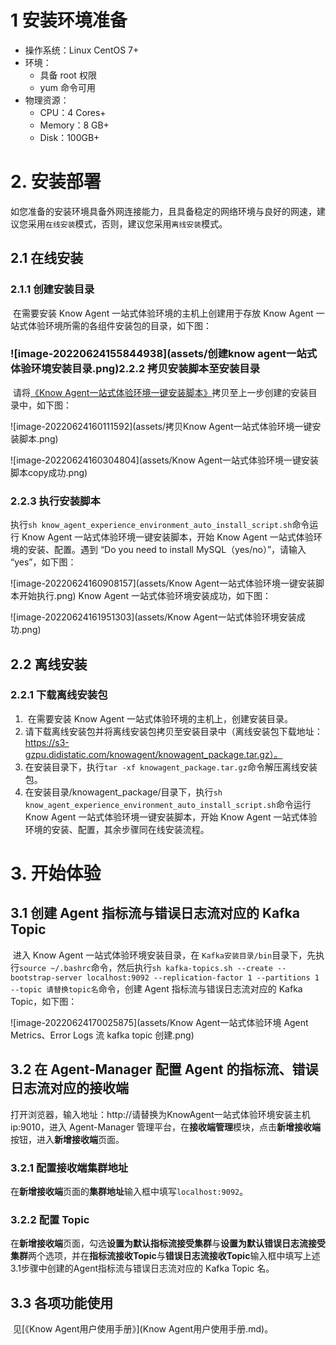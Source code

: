 # 1 安装环境准备

- 操作系统：Linux CentOS 7+ 
- 环境：
  - 具备 root 权限
  - yum 命令可用
- 物理资源：
  - CPU：4 Cores+
  - Memory：8 GB+
  - Disk：100GB+

# 2. 安装部署

​	如您准备的安装环境具备外网连接能力，且具备稳定的网络环境与良好的网速，建议您采用`在线安装`模式，否则，建议您采用`离线安装`模式。

## 2.1 在线安装

### 2.1.1 创建安装目录	

​	在需要安装 Know Agent 一站式体验环境的主机上创建用于存放 Know Agent 一站式体验环境所需的各组件安装包的目录，如下图：

### ![image-20220624155844938](assets/创建know agent一站式体验环境安装目录.png)2.2.2 拷贝安装脚本至安装目录

​	请将[《Know Agent一站式体验环境一键安装脚本》](know_agent_experience_environment_auto_install_script.sh)拷贝至上一步创建的安装目录中，如下图：

![image-20220624160111592](assets/拷贝Know Agent一站式体验环境一键安装脚本.png)

![image-20220624160304804](assets/Know Agent一站式体验环境一键安装脚本copy成功.png)

### 2.2.3 执行安装脚本

​	执行`sh know_agent_experience_environment_auto_install_script.sh`命令运行 Know Agent 一站式体验环境一键安装脚本，开始 Know Agent 一站式体验环境的安装、配置。遇到 “Do you need to install MySQL（yes/no）”，请输入 “yes”，如下图：

![image-20220624160908157](assets/Know Agent一站式体验环境一键安装脚本开始执行.png)	Know Agent 一站式体验环境安装成功，如下图：

![image-20220624161951303](assets/Know Agent一站式体验环境安装成功.png)

## 2.2 离线安装

### 2.2.1 下载离线安装包

1. ​	在需要安装 Know Agent 一站式体验环境的主机上，创建安装目录。
2. ​	请下载离线安装包并将离线安装包拷贝至安装目录中（离线安装包下载地址：https://s3-gzpu.didistatic.com/knowagent/knowagent_package.tar.gz）。
3. ​	在安装目录下，执行`tar -xf knowagent_package.tar.gz`命令解压离线安装包。
4. ​	在安装目录/knowagent_package/目录下，执行`sh know_agent_experience_environment_auto_install_script.sh`命令运行 Know Agent 一站式体验环境一键安装脚本，开始 Know Agent 一站式体验环境的安装、配置，其余步骤同在线安装流程。

# 3. 开始体验

## 3.1 创建 Agent 指标流与错误日志流对应的 Kafka Topic

​	进入 Know Agent 一站式体验环境安装目录，在 `Kafka安装目录/bin`目录下，先执行`source ~/.bashrc`命令，然后执行`sh kafka-topics.sh --create --bootstrap-server localhost:9092 --replication-factor 1 --partitions 1 --topic 请替换topic名`命令，创建 Agent 指标流与错误日志流对应的 Kafka Topic，如下图：

![image-20220624170025875](assets/Know Agent一站式体验环境 Agent Metrics、Error Logs 流 kafka topic 创建.png)

## 3.2 在 Agent-Manager 配置 Agent 的指标流、错误日志流对应的接收端

​	打开浏览器，输入地址：http://请替换为KnowAgent一站式体验环境安装主机ip:9010，进入 Agent-Manager 管理平台，在**接收端管理**模块，点击**新增接收端**按钮，进入**新增接收端**页面。

### 3.2.1 配置接收端集群地址

​	在**新增接收端**页面的**集群地址**输入框中填写`localhost:9092`。	

### 3.2.2 配置 Topic

​	在**新增接收端**页面，勾选**设置为默认指标流接受集群**与**设置为默认错误日志流接受集群**两个选项，并在**指标流接收Topic**与**错误日志流接收Topic**输入框中填写上述3.1步骤中创建的Agent指标流与错误日志流对应的 Kafka Topic 名。

## 3.3 各项功能使用

​	见[《Know Agent用户使用手册》](Know Agent用户使用手册.md)。
